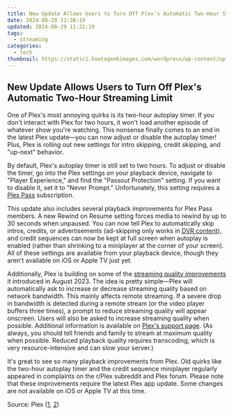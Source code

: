 ```yaml
---
title: New Update Allows Users to Turn Off Plex's Automatic Two-Hour Streaming Limit
date: 2024-08-28 11:38:19
updated: 2024-08-29 11:21:19
tags:
  - streaming
categories:
  - tech
thumbnail: https://static1.howtogeekimages.com/wordpress/wp-content/uploads/2023/10/32-2.png
---
```


## New Update Allows Users to Turn Off Plex's Automatic Two-Hour Streaming Limit

One of Plex's most annoying quirks is its two-hour autoplay timer. If you don't interact with Plex for two hours, it won't load another episode of whatever show you're watching. This nonsense finally comes to an end in the latest Plex update—you can now adjust or disable the autoplay timer! Plus, Plex is rolling out new settings for intro skipping, credit skipping, and "up-next" behavior.

 By default, Plex's autoplay timer is still set to two hours. To adjust or disable the timer, go into the Plex settings on your playback device, navigate to "Player Experience," and find the "Passout Protection" setting. If you want to disable it, set it to "Never Prompt." Unfortunately, this setting requires a [Plex Pass](https://youtube-sure.techidaily.com/-channel-explorer-discover-prime-video-status-for-2024/) subscription.

 This update also includes several playback improvements for Plex Pass members. A new Rewind on Resume setting forces media to rewind by up to 30 seconds when unpaused. You can now tell Plex to automatically skip intros, credits, or advertisements (ad-skipping only works in [DVR content](https://some-skills.techidaily.com/new-transform-your-color-grading-skills-with-photoshops-luts/)), and credit sequences can now be kept at full screen when autoplay is enabled (rather than shrinking to a miniplayer at the corner of your screen). All of these settings are available from your playback device, though they aren't available on iOS or Apple TV just yet.

 Additionally, Plex is building on some of the [streaming quality improvements](https://on-screen-recording.techidaily.com/new-multiplatform-iptv-live-streaming-for-2024/) it introduced in August 2023\. The idea is pretty simple—Plex will automatically ask to increase or decrease streaming quality based on network bandwidth. This mainly affects remote streaming. If a severe drop in bandwidth is detected during a remote stream (or the video player buffers three times), a prompt to reduce streaming quality will appear onscreen. Users will also be asked to increase streaming quality when possible. Additional information is available on [Plex's support page](https://support.plex.tv/articles/quality-suggestions/). (As always, you should tell friends and family to stream at maximum quality when possible. Reduced playback quality requires transcoding, which is very resource-intensive and can slow your server.)

 It's great to see so many playback improvements from Plex. Old quirks like the two-hour autoplay timer and the credit sequence miniplayer regularly appeared in complaints on the r/Plex subreddit and Plex forum. Please note that these improvements require the latest Plex app update. Some changes are not available on iOS or Apple TV at this time.

 Source: Plex ([1](https://forums.plex.tv/t/player-experience/857990), [2](https://forums.plex.tv/t/quality-suggestions/858132))

<ins class="adsbygoogle"
     style="display:block"
     data-ad-format="autorelaxed"
     data-ad-client="ca-pub-7571918770474297"
     data-ad-slot="1223367746"></ins>



<ins class="adsbygoogle"
     style="display:block"
     data-ad-client="ca-pub-7571918770474297"
     data-ad-slot="8358498916"
     data-ad-format="auto"
     data-full-width-responsive="true"></ins>
